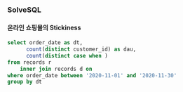 ### SolveSQL 
#### 온라인 쇼핑몰의 Stickiness
```sql
select order_date as dt,
      count(distinct customer_id) as dau,
      count(distinct case when )
from records r 
    inner join records d on 
where order_date between '2020-11-01' and '2020-11-30'
group by dt 
```
